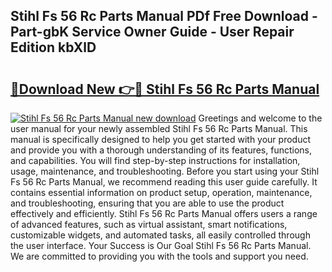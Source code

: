 ## Stihl Fs 56 Rc Parts Manual PDf Free Download - Part-gbK Service Owner Guide - User Repair Edition kbXlD

# <h2><a href="http://bc80251.oget.top/?id=Stihl+Fs+56+Rc+Parts+Manual">🔗Download New 👉🔴 Stihl Fs 56 Rc Parts Manual</a></h2>

[![Stihl Fs 56 Rc Parts Manual new download](https://i.imgur.com/5g1atiW.png)](http://bc80251.oget.top/?id=Stihl+Fs+56+Rc+Parts+Manual)
Greetings and welcome to the user manual for your newly assembled Stihl Fs 56 Rc Parts Manual. This manual is specifically designed to help you get started with your product and provide you with a thorough understanding of its features, functions, and capabilities. You will find step-by-step instructions for installation, usage, maintenance, and troubleshooting. Before you start using your Stihl Fs 56 Rc Parts Manual, we recommend reading this user guide carefully. It contains essential information on product setup, operation, maintenance, and troubleshooting, ensuring that you are able to use the product effectively and efficiently. Stihl Fs 56 Rc Parts Manual offers users a range of advanced features, such as virtual assistant, smart notifications, customizable widgets, and automated tasks, all easily controlled through the user interface. Your Success is Our Goal Stihl Fs 56 Rc Parts Manual. We are committed to providing you with the tools and support you need.
